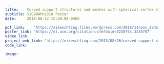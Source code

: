 ```yaml
---
title:    Curved support structures and meshes with spherical vertex stars
subtitle: SIGGRAPH2018 Poster
date:     2018-08-12 15:59:00-0400

pdf_link:    'https://eikeschling.files.wordpress.com/2018/11/pos_223s1-file1.pdf'
poster_link: 'https://dl.acm.org/citation.cfm?doid=3230744.3230787'
video_link:
project_web_link: 'https://eikeschling.com/2018/08/26/curved-support-structures-and-meshes-with-spherical-vertex-stars/'
code_link:

image:  
---
```


